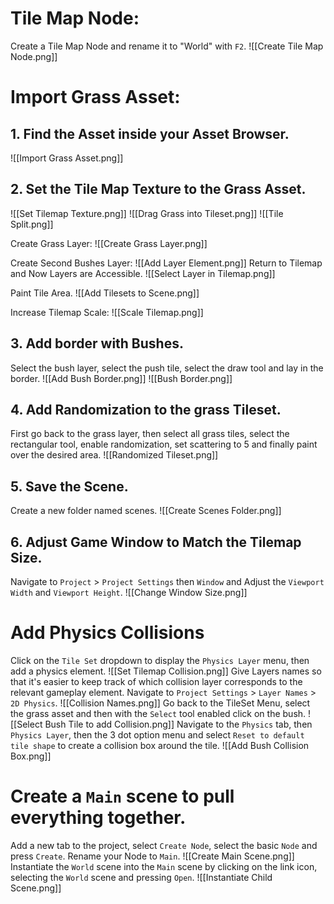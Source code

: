# Tile Map Node:
Create a Tile Map Node and rename it to "World" with `F2`.
![[Create Tile Map Node.png]]
# Import Grass Asset:

## 1. Find the Asset inside your Asset Browser.
![[Import Grass Asset.png]]
## 2. Set the Tile Map Texture to the Grass Asset.
![[Set Tilemap Texture.png]]
![[Drag Grass into Tileset.png]]
![[Tile Split.png]]

Create Grass Layer:
![[Create Grass Layer.png]]

Create Second Bushes Layer:
![[Add Layer Element.png]]
Return to Tilemap and Now Layers are Accessible.
![[Select Layer in Tilemap.png]]

Paint Tile Area.
![[Add Tilesets to Scene.png]]

Increase Tilemap Scale:
![[Scale Tilemap.png]]
## 3. Add border with Bushes.

Select the bush layer, select the push tile, select the draw tool and lay in the border.
![[Add Bush Border.png]]
![[Bush Border.png]]

## 4. Add Randomization to the grass Tileset.

First go back to the grass layer, then select all grass tiles, select the rectangular tool, enable randomization, set scattering to 5 and finally paint over the desired area.
![[Randomized Tileset.png]]
## 5. Save the Scene.

Create a new folder named scenes.
![[Create Scenes Folder.png]]

## 6. Adjust Game Window to Match the Tilemap Size.

Navigate to `Project` > `Project Settings` then `Window` and Adjust the `Viewport Width` and `Viewport Height`.
![[Change Window Size.png]]

# Add Physics Collisions

Click on the `Tile Set` dropdown to display the `Physics Layer` menu, then add a physics element.
![[Set Tilemap Collision.png]]
Give Layers names so that it's easier to keep track of which collision layer corresponds to the relevant gameplay element. Navigate to `Project Settings` > `Layer Names` > `2D Physics`.
![[Collision Names.png]]
Go back to the TileSet Menu, select the grass asset and then with the `Select` tool enabled click on the bush.
![[Select Bush Tile to add Collision.png]]
Navigate to the `Physics` tab, then `Physics Layer`, then the 3 dot option menu and select `Reset to default tile shape` to create a collision box around the tile.
![[Add Bush Collision Box.png]]

# Create a `Main` scene to pull everything together.

Add a new tab to the project, select `Create Node`, select the basic `Node` and press `Create`. Rename your Node to `Main`.
![[Create Main Scene.png]]
Instantiate the `World` scene into the `Main` scene by clicking on the link icon, selecting the `World` scene and pressing `Open`.
![[Instantiate Child Scene.png]]
